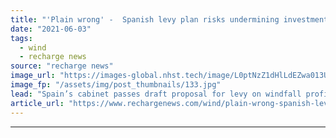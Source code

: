 ```yaml
---
title: "'Plain wrong' -  Spanish levy plan risks undermining investment, warns WindEurope"
date: "2021-06-03"
tags: 
  - wind
  - recharge news
source: "recharge news"
image_url: "https://images-global.nhst.tech/image/L0ptNzZ1dHlLdEZwa013UGJYeHBXdXpCdS93L2g0dEVBd05WYjdFK2lRND0=/nhst/binary/ebc9fc177d1440d654da6441cfdd9ac7"
image_fp: "/assets/img/post_thumbnails/133.jpg"
lead: "Spain’s cabinet passes draft proposal for levy on windfall profits for wind farms built before 2005 to reduce consumer power bills"
article_url: "https://www.rechargenews.com/wind/plain-wrong-spanish-levy-plan-risks-undermining-investment-warns-windeurope/2-1-1019992"
---
```


---
